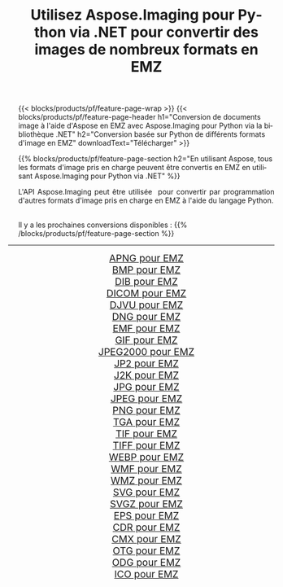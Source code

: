 ﻿---
title: Utilisez Aspose.Imaging pour Python via .NET pour convertir des images de nombreux formats en EMZ 
weight: 3920
url: /fr/python-net/conversion/to/emz 
lang: fr
langdirlevel: 2
locales: zh-hans,ja,it,ru,de,es,fr,nl,id,lt,pl,pt,vi,tr,ko,zh-hant,ar,hi,th,sv,cs,uk,he
description: Vous pouvez utiliser Aspose.Imaging pour Python via la bibliothèque .NET pour convertir une variété de formats en EMZ
---

{{< blocks/products/pf/feature-page-wrap >}}
{{< blocks/products/pf/feature-page-header h1="Conversion de documents image à l'aide d'Aspose en EMZ avec Aspose.Imaging pour Python via la bibliothèque .NET" h2="Conversion basée sur Python de différents formats d'image en EMZ" downloadText="Télécharger" >}}


{{% blocks/products/pf/feature-page-section  h2="En utilisant Aspose, tous les formats d'image pris en charge peuvent être convertis en EMZ en utilisant Aspose.Imaging pour Python via .NET" %}}
<p align=justify>L'API Aspose.Imaging peut être utilisée  pour convertir par programmation d'autres formats d'image pris en charge en EMZ à l'aide du langage Python.</p>
<br/>
Il y a les prochaines conversions disponibles :
{{% /blocks/products/pf/feature-page-section %}}
<div class="container-fluid productfamilypage bg-gray">
    <div class="convertypes bg-gray agp-content section">
        <div class="container">
		<hr style="margin-left:-20px;"/>
		<div class="row other-converters" style="gap: 10px;font-size: 19px;text-align:center;">
		    <div class='col-md-2 other-converter remove-lp remove-rp'><a href="/imaging/fr/python-net/conversion/apng-to-emz" style="padding:15px;">APNG pour EMZ</a></div>
<div class='col-md-2 other-converter remove-lp remove-rp'><a href="/imaging/fr/python-net/conversion/bmp-to-emz" style="padding:15px;">BMP pour EMZ</a></div>
<div class='col-md-2 other-converter remove-lp remove-rp'><a href="/imaging/fr/python-net/conversion/dib-to-emz" style="padding:15px;">DIB pour EMZ</a></div>
<div class='col-md-2 other-converter remove-lp remove-rp'><a href="/imaging/fr/python-net/conversion/dicom-to-emz" style="padding:15px;">DICOM pour EMZ</a></div>
<div class='col-md-2 other-converter remove-lp remove-rp'><a href="/imaging/fr/python-net/conversion/djvu-to-emz" style="padding:15px;">DJVU pour EMZ</a></div>
<div class='col-md-2 other-converter remove-lp remove-rp'><a href="/imaging/fr/python-net/conversion/dng-to-emz" style="padding:15px;">DNG pour EMZ</a></div>
<div class='col-md-2 other-converter remove-lp remove-rp'><a href="/imaging/fr/python-net/conversion/emf-to-emz" style="padding:15px;">EMF pour EMZ</a></div>
<div class='col-md-2 other-converter remove-lp remove-rp'><a href="/imaging/fr/python-net/conversion/gif-to-emz" style="padding:15px;">GIF pour EMZ</a></div>
<div class='col-md-2 other-converter remove-lp remove-rp'><a href="/imaging/fr/python-net/conversion/jpeg2000-to-emz" style="padding:15px;">JPEG2000 pour EMZ</a></div>
<div class='col-md-2 other-converter remove-lp remove-rp'><a href="/imaging/fr/python-net/conversion/jp2-to-emz" style="padding:15px;">JP2 pour EMZ</a></div>
<div class='col-md-2 other-converter remove-lp remove-rp'><a href="/imaging/fr/python-net/conversion/j2k-to-emz" style="padding:15px;">J2K pour EMZ</a></div>
<div class='col-md-2 other-converter remove-lp remove-rp'><a href="/imaging/fr/python-net/conversion/jpg-to-emz" style="padding:15px;">JPG pour EMZ</a></div>
<div class='col-md-2 other-converter remove-lp remove-rp'><a href="/imaging/fr/python-net/conversion/jpeg-to-emz" style="padding:15px;">JPEG pour EMZ</a></div>
<div class='col-md-2 other-converter remove-lp remove-rp'><a href="/imaging/fr/python-net/conversion/png-to-emz" style="padding:15px;">PNG pour EMZ</a></div>
<div class='col-md-2 other-converter remove-lp remove-rp'><a href="/imaging/fr/python-net/conversion/tga-to-emz" style="padding:15px;">TGA pour EMZ</a></div>
<div class='col-md-2 other-converter remove-lp remove-rp'><a href="/imaging/fr/python-net/conversion/tif-to-emz" style="padding:15px;">TIF pour EMZ</a></div>
<div class='col-md-2 other-converter remove-lp remove-rp'><a href="/imaging/fr/python-net/conversion/tiff-to-emz" style="padding:15px;">TIFF pour EMZ</a></div>
<div class='col-md-2 other-converter remove-lp remove-rp'><a href="/imaging/fr/python-net/conversion/webp-to-emz" style="padding:15px;">WEBP pour EMZ</a></div>
<div class='col-md-2 other-converter remove-lp remove-rp'><a href="/imaging/fr/python-net/conversion/wmf-to-emz" style="padding:15px;">WMF pour EMZ</a></div>
<div class='col-md-2 other-converter remove-lp remove-rp'><a href="/imaging/fr/python-net/conversion/wmz-to-emz" style="padding:15px;">WMZ pour EMZ</a></div>
<div class='col-md-2 other-converter remove-lp remove-rp'><a href="/imaging/fr/python-net/conversion/svg-to-emz" style="padding:15px;">SVG pour EMZ</a></div>
<div class='col-md-2 other-converter remove-lp remove-rp'><a href="/imaging/fr/python-net/conversion/svgz-to-emz" style="padding:15px;">SVGZ pour EMZ</a></div>
<div class='col-md-2 other-converter remove-lp remove-rp'><a href="/imaging/fr/python-net/conversion/eps-to-emz" style="padding:15px;">EPS pour EMZ</a></div>
<div class='col-md-2 other-converter remove-lp remove-rp'><a href="/imaging/fr/python-net/conversion/cdr-to-emz" style="padding:15px;">CDR pour EMZ</a></div>
<div class='col-md-2 other-converter remove-lp remove-rp'><a href="/imaging/fr/python-net/conversion/cmx-to-emz" style="padding:15px;">CMX pour EMZ</a></div>
<div class='col-md-2 other-converter remove-lp remove-rp'><a href="/imaging/fr/python-net/conversion/otg-to-emz" style="padding:15px;">OTG pour EMZ</a></div>
<div class='col-md-2 other-converter remove-lp remove-rp'><a href="/imaging/fr/python-net/conversion/odg-to-emz" style="padding:15px;">ODG pour EMZ</a></div>
<div class='col-md-2 other-converter remove-lp remove-rp'><a href="/imaging/fr/python-net/conversion/ico-to-emz" style="padding:15px;">ICO pour EMZ</a></div>
                </div>
        </div>
    </div>
</div>
<br/>

